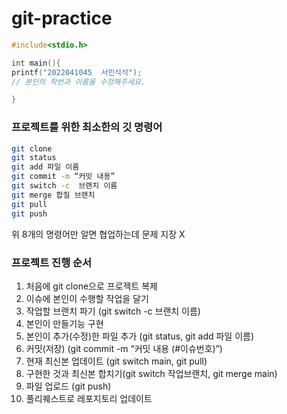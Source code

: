 # git-practice


```c
#include<stdio.h>

int main(){
printf("2022041045  서민석석");
// 본인의 학번과 이름을 수정해주세요.

}

```


### 프로젝트를 위한 최소한의 깃 명령어

```bash
git clone
git status
git add 파일 이름
git commit -m “커밋 내용”
git switch -c  브랜치 이름
git merge 합칠 브랜치
git pull
git push 
```

위 8개의 명령어만 알면 협업하는데 문제 지장 X

### 프로젝트 진행 순서

1. 처음에 git clone으로 프로젝트 복제
2. 이슈에 본인이 수행할 작업을 달기
3. 작업할 브랜치 파기 (git switch -c  브랜치 이름)
4. 본인이 만들기능 구현
5. 본인이 추가(수정)한 파일 추가 (git status, git add 파일 이름)
6. 커밋(저장) (git commit -m “커밋 내용 (#이슈번호)”)
7. 현재 최신본 업데이트 (git switch main, git pull)
8. 구현한 것과 최신본 합치기(git switch 작업브랜치, git merge main)
9. 파일 업로드 (git push)
10. 풀리퀘스트로 레포지토리 업데이트
